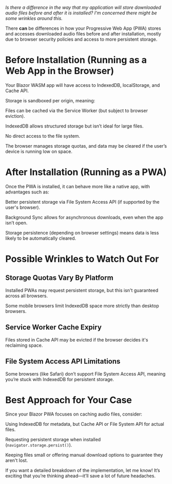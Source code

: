 *Is there a difference in the way that my application will store downloaded audio files before and after it is installed? I'm concerned there might be some wrinkles around this.*

There **can** be differences in how your Progressive Web App (PWA) stores and accesses downloaded audio files before and after installation, mostly due to browser security policies and access to more persistent storage.

# Before Installation (Running as a Web App in the Browser)
Your Blazor WASM app will have access to IndexedDB, localStorage, and Cache API.

Storage is sandboxed per origin, meaning:

Files can be cached via the Service Worker (but subject to browser eviction).

IndexedDB allows structured storage but isn’t ideal for large files.

No direct access to the file system.

The browser manages storage quotas, and data may be cleared if the user’s device is running low on space.

# After Installation (Running as a PWA)
Once the PWA is installed, it can behave more like a native app, with advantages such as:

Better persistent storage via File System Access API (if supported by the user's browser).

Background Sync allows for asynchronous downloads, even when the app isn’t open.

Storage persistence (depending on browser settings) means data is less likely to be automatically cleared.

# Possible Wrinkles to Watch Out For
## Storage Quotas Vary By Platform

Installed PWAs may request persistent storage, but this isn't guaranteed across all browsers.

Some mobile browsers limit IndexedDB space more strictly than desktop browsers.

## Service Worker Cache Expiry

Files stored in Cache API may be evicted if the browser decides it's reclaiming space.

## File System Access API Limitations

Some browsers (like Safari) don’t support File System Access API, meaning you’re stuck with IndexedDB for persistent storage.

# Best Approach for Your Case
Since your Blazor PWA focuses on caching audio files, consider:

Using IndexedDB for metadata, but Cache API or File System API for actual files.

Requesting persistent storage when installed (`navigator.storage.persist()`).

Keeping files small or offering manual download options to guarantee they aren't lost.

If you want a detailed breakdown of the implementation, let me know! It’s exciting that you’re thinking ahead—it’ll save a lot of future headaches.